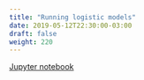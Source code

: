 ```yaml
---
title: "Running logistic models"
date: 2019-05-12T22:30:00-03:00
draft: false
weight: 220
---
```


[Jupyter notebook](https://nbviewer.jupyter.org/github/gmoncarz/machine_learning_tour/blob/master/notebooks/03_logistic_regression_part_02.ipynb)

<div style="height:115%"> 
    <object type="text/html" style="height:100%;width:100%" data="https://nbviewer.jupyter.org/github/gmoncarz/machine_learning_tour/blob/master/notebooks/03_logistic_regression_part_02.ipynb">
    </object>
</div>
